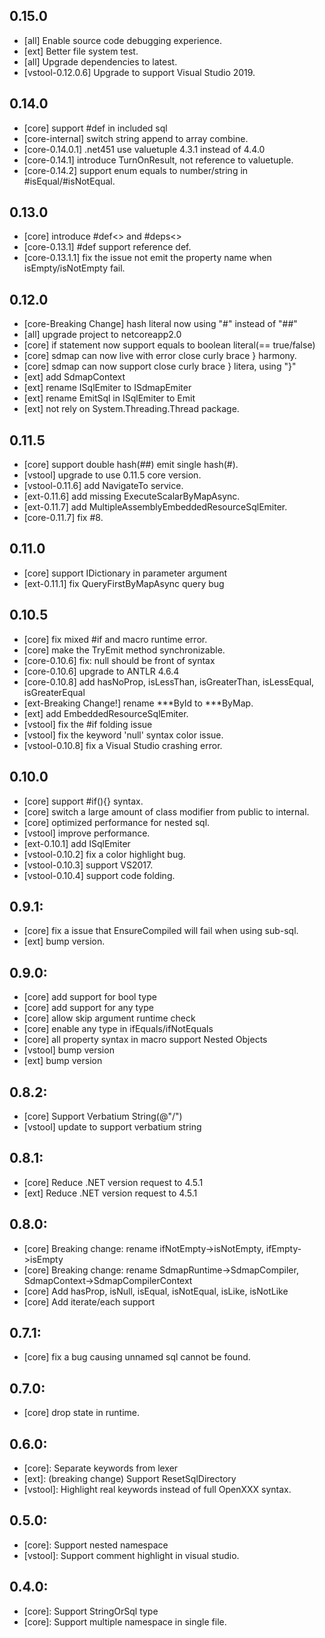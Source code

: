 ## 0.15.0
- [all] Enable source code debugging experience.
- [ext] Better file system test.
- [all] Upgrade dependencies to latest.
- [vstool-0.12.0.6] Upgrade to support Visual Studio 2019.

## 0.14.0
- [core] support #def in included sql
- [core-internal] switch string append to array combine.
- [core-0.14.0.1] .net451 use valuetuple 4.3.1 instead of 4.4.0
- [core-0.14.1] introduce TurnOnResult, not reference to valuetuple.
- [core-0.14.2] support enum equals to number/string in #isEqual/#isNotEqual.

## 0.13.0
- [core] introduce #def<> and #deps<>
- [core-0.13.1] #def support reference def.
- [core-0.13.1.1] fix the issue not emit the property name when isEmpty/isNotEmpty fail.

## 0.12.0
- [core-Breaking Change] hash literal now using "\#" instead of "##"
- [all] upgrade project to netcoreapp2.0
- [core] if statement now support equals to boolean literal(== true/false)
- [core] sdmap can now live with error close curly brace } harmony.
- [core] sdmap can now support close curly brace } litera, using "\}"
- [ext] add SdmapContext
- [ext] rename ISqlEmiter to ISdmapEmiter
- [ext] rename EmitSql in ISqlEmiter to Emit
- [ext] not rely on System.Threading.Thread package.

## 0.11.5
- [core] support double hash(##) emit single hash(#).
- [vstool] upgrade to use 0.11.5 core version.
- [vstool-0.11.6] add NavigateTo service.
- [ext-0.11.6] add missing ExecuteScalarByMapAsync<T>.
- [ext-0.11.7] add MultipleAssemblyEmbeddedResourceSqlEmiter.
- [core-0.11.7] fix #8.

## 0.11.0
- [core] support IDictionary in parameter argument
- [ext-0.11.1] fix QueryFirstByMapAsync query bug

## 0.10.5
- [core] fix mixed #if and macro runtime error.
- [core] make the TryEmit method synchronizable.
- [core-0.10.6] fix: null should be front of syntax
- [core-0.10.6] upgrade to ANTLR 4.6.4
- [core-0.10.8] add hasNoProp, isLessThan, isGreaterThan, isLessEqual, isGreaterEqual
- [ext-Breaking Change!] rename ***ById to ***ByMap.
- [ext] add EmbeddedResourceSqlEmiter.
- [vstool] fix the #if folding issue
- [vstool] fix the keyword 'null' syntax color issue.
- [vstool-0.10.8] fix a Visual Studio crashing error.

## 0.10.0
- [core] support #if(){} syntax.
- [core] switch a large amount of class modifier from public to internal.
- [core] optimized performance for nested sql.
- [vstool] improve performance.
- [ext-0.10.1] add ISqlEmiter
- [vstool-0.10.2] fix a color highlight bug.
- [vstool-0.10.3] support VS2017.
- [vstool-0.10.4] support code folding.

## 0.9.1:
- [core] fix a issue that EnsureCompiled will fail when using sub-sql.
- [ext] bump version.

## 0.9.0:
- [core] add support for bool type
- [core] add support for any type
- [core] allow skip argument runtime check
- [core] enable any type in ifEquals/ifNotEquals
- [core] all property syntax in macro support Nested Objects
- [vstool] bump version
- [ext] bump version

## 0.8.2:
- [core] Support Verbatium String(@"\/")
- [vstool] update to support verbatium string

## 0.8.1:
- [core] Reduce .NET version request to 4.5.1
- [ext] Reduce .NET version request to 4.5.1

## 0.8.0:
- [core] Breaking change: rename ifNotEmpty->isNotEmpty, ifEmpty->isEmpty
- [core] Breaking change: rename SdmapRuntime->SdmapCompiler, SdmapContext->SdmapCompilerContext
- [core] Add hasProp, isNull, isEqual, isNotEqual, isLike, isNotLike
- [core] Add iterate/each support

## 0.7.1: 
- [core] fix a bug causing unnamed sql cannot be found.

## 0.7.0: 
- [core] drop state in runtime.

## 0.6.0: 
- [core]: Separate keywords from lexer
- [ext]: (breaking change) Support ResetSqlDirectory
- [vstool]: Highlight real keywords instead of full OpenXXX syntax.

## 0.5.0: 
- [core]: Support nested namespace
- [vstool]: Support comment highlight in visual studio.

## 0.4.0: 
- [core]: Support StringOrSql type
- [core]: Support multiple namespace in single file.
